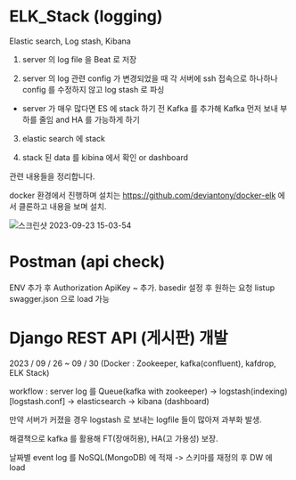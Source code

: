 # ELK_Stack (logging)
Elastic search, Log stash, Kibana 

1. server 의 log file 을 Beat 로 저장

2. server 의 log 관련 config 가 변경되었을 때 각 서버에 ssh 접속으로 하나하나 config 를 수정하지 않고 log stash 로 파싱 
  - server 가 매우 많다면 ES 에 stack 하기 전 Kafka 를 추가해 Kafka 먼저 보내 부하를 줄임 and HA 를 가능하게 하기

3. elastic search 에 stack

4. stack 된 data 를 kibina 에서 확인 or dashboard

관련 내용들을 정리합니다. 

docker 환경에서 진행하며 설치는 https://github.com/deviantony/docker-elk 에서 클론하고 내용을 보며 설치.

![스크린샷 2023-09-23 15-03-54](https://github.com/OwenKimcertified/ELK_Stack/assets/99598620/36a4964c-b2e0-462f-b60b-c6ba182a28af)

# Postman (api check)
ENV 추가 후 Authorization ApiKey ~ 추가.
basedir 설정 후 원하는 요청 listup
swagger.json 으로 load 가능

# Django REST API (게시판) 개발 
2023 / 09 / 26 ~ 09 / 30 (Docker : Zookeeper, kafka(confluent), kafdrop, ELK Stack)

workflow : server log 를 Queue(kafka with zookeeper) -> logstash(indexing)[logstash.conf] -> elasticsearch -> kibana (dashboard)

만약 서버가 커졌을 경우 logstash 로 보내는 logfile 들이 많아져 과부화 발생. 

해결책으로 kafka 를 활용해 FT(장애허용), HA(고 가용성) 보장.

날짜별 event log 를 NoSQL(MongoDB) 에 적재 -> 스키마를 재정의 후 DW 에 load

